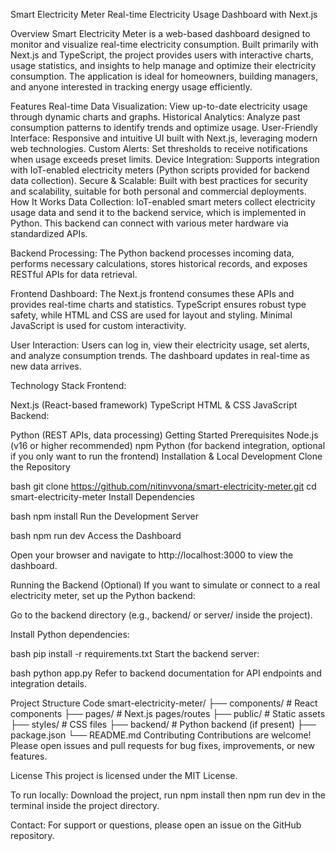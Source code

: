 Smart Electricity Meter
Real-time Electricity Usage Dashboard with Next.js

Overview
Smart Electricity Meter is a web-based dashboard designed to monitor and visualize real-time electricity consumption. Built primarily with Next.js and TypeScript, the project provides users with interactive charts, usage statistics, and insights to help manage and optimize their electricity consumption. The application is ideal for homeowners, building managers, and anyone interested in tracking energy usage efficiently.

Features
Real-time Data Visualization: View up-to-date electricity usage through dynamic charts and graphs.
Historical Analytics: Analyze past consumption patterns to identify trends and optimize usage.
User-Friendly Interface: Responsive and intuitive UI built with Next.js, leveraging modern web technologies.
Custom Alerts: Set thresholds to receive notifications when usage exceeds preset limits.
Device Integration: Supports integration with IoT-enabled electricity meters (Python scripts provided for backend data collection).
Secure & Scalable: Built with best practices for security and scalability, suitable for both personal and commercial deployments.
How It Works
Data Collection:
IoT-enabled smart meters collect electricity usage data and send it to the backend service, which is implemented in Python. This backend can connect with various meter hardware via standardized APIs.

Backend Processing:
The Python backend processes incoming data, performs necessary calculations, stores historical records, and exposes RESTful APIs for data retrieval.

Frontend Dashboard:
The Next.js frontend consumes these APIs and provides real-time charts and statistics. TypeScript ensures robust type safety, while HTML and CSS are used for layout and styling. Minimal JavaScript is used for custom interactivity.

User Interaction:
Users can log in, view their electricity usage, set alerts, and analyze consumption trends. The dashboard updates in real-time as new data arrives.

Technology Stack
Frontend:

Next.js (React-based framework)
TypeScript
HTML & CSS
JavaScript
Backend:

Python (REST APIs, data processing)
Getting Started
Prerequisites
Node.js (v16 or higher recommended)
npm
Python (for backend integration, optional if you only want to run the frontend)
Installation & Local Development
Clone the Repository

bash
git clone https://github.com/nitinvvona/smart-electricity-meter.git
cd smart-electricity-meter
Install Dependencies

bash
npm install
Run the Development Server

bash
npm run dev
Access the Dashboard

Open your browser and navigate to http://localhost:3000 to view the dashboard.

Running the Backend (Optional)
If you want to simulate or connect to a real electricity meter, set up the Python backend:

Go to the backend directory (e.g., backend/ or server/ inside the project).

Install Python dependencies:

bash
pip install -r requirements.txt
Start the backend server:

bash
python app.py
Refer to backend documentation for API endpoints and integration details.

Project Structure
Code
smart-electricity-meter/
├── components/       # React components
├── pages/            # Next.js pages/routes
├── public/           # Static assets
├── styles/           # CSS files
├── backend/          # Python backend (if present)
├── package.json
└── README.md
Contributing
Contributions are welcome! Please open issues and pull requests for bug fixes, improvements, or new features.

License
This project is licensed under the MIT License.

To run locally:
Download the project, run npm install then npm run dev in the terminal inside the project directory.

Contact:
For support or questions, please open an issue on the GitHub repository.
